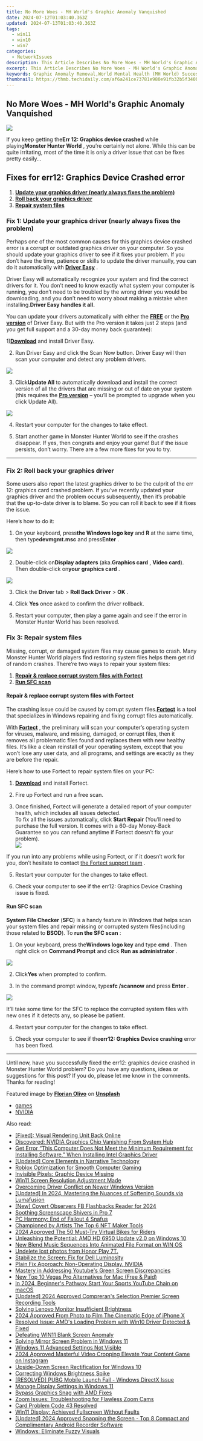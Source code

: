 ```yaml
---
title: No More Woes - MH World's Graphic Anomaly Vanquished
date: 2024-07-12T01:03:40.363Z
updated: 2024-07-13T01:03:40.363Z
tags:
  - win11
  - win10
  - win7
categories:
  - NetworkIssues
description: This Article Describes No More Woes - MH World's Graphic Anomaly Vanquished
excerpt: This Article Describes No More Woes - MH World's Graphic Anomaly Vanquished
keywords: Graphic Anomaly Removal,World Mental Health (MH World) Success Story,Vanquished Graphic Error,Anomaly Resolution in Mental Health Graphics,MH World's Innovative Solution,Graphic Integrity Restoration for MH World,Health Graphical Anomaly Eradication
thumbnail: https://thmb.techidaily.com/af6a241ce73781e980e91fb32b5f340b0c43ca449b76945212041b79725c225d.jpg
---
```


## No More Woes - MH World's Graphic Anomaly Vanquished

![](https://images.drivereasy.com/wp-content/uploads/2019/07/image-218.png)

 If you keep getting the**Err 12: Graphics device crashed** while playing**Monster Hunter World** , you’re certainly not alone. While this can be quite irritating, most of the time it is only a driver issue that can be fixes pretty easily…

## Fixes for err12: Graphics Device Crashed error

1. **[Update your graphics driver (nearly always fixes the problem)](#F1)**
2. **[Roll back your graphics driver](#F2)**
3. **[Repair system files](#RE)**

### Fix 1: Update your graphics driver (nearly always fixes the problem)

 Perhaps one of the most common causes for this graphics device crashed error is a corrupt or outdated graphics driver on your computer. So you should update your graphics driver to see if it fixes your problem. If you don’t have the time, patience or skills to update the driver manually, you can do it automatically with **[Driver Easy](https://tools.techidaily.com/drivereasy/download/)**  .

 Driver Easy will automatically recognize your system and find the correct drivers for it. You don’t need to know exactly what system your computer is running, you don’t need to be troubled by the wrong driver you would be downloading, and you don’t need to worry about making a mistake when installing.**Driver Easy handles it all.**

 You can update your drivers automatically with either the [**FREE**](https://tools.techidaily.com/drivereasy/download/) or the [**Pro version**](https://tools.techidaily.com/drivereasy/download/) of Driver Easy. But with the Pro version it takes just 2 steps (and you get full support and a 30-day money back guarantee):

 1)[**Download**](https://tools.techidaily.com/drivereasy/download/) and install Driver Easy.

 2) Run Driver Easy and click the Scan Now button. Driver Easy will then scan your computer and detect any problem drivers.

![](https://images.drivereasy.com/wp-content/uploads/2019/08/image-285.png)

 3) Click**Update All** to automatically download and install the correct version of all the drivers that are missing or out of date on your system (this requires the [**Pro version**](https://tools.techidaily.com/drivereasy/download/) – you’ll be prompted to upgrade when you click Update All).

![](https://images.drivereasy.com/wp-content/uploads/2019/08/image-283.png)

4) Restart your computer for the changes to take effect.

5) Start another game in Monster Hunter World to see if the crashes disappear. If yes, then congrats and enjoy your game! But if the issue persists, don’t worry. There are a few more fixes for you to try.

---

### Fix 2: Roll back your graphics driver

 Some users also report the latest graphics driver to be the culprit of the err 12: graphics card crashed problem. If you’ve recently updated your graphics driver and the problem occurs subsequently, then it’s probable that the up-to-date driver is to blame. So you can roll it back to see if it fixes the issue.

Here’s how to do it:

 1) On your keyboard, press**the Windows logo key** and **R**  at the same time, then type**devmgmt.msc** and press**Enter** .

![](https://images.drivereasy.com/wp-content/uploads/2019/07/image-215.png)

 2) Double-click on**Display adapters** (aka.**Graphics card** , **Video card**). Then double-click on**your graphics card** .

![](https://images.drivereasy.com/wp-content/uploads/2019/07/image-216.png)

 3) Click the **Driver** tab > **Roll Back Driver** \> **OK** .

 4) Click **Yes** once asked to confirm the driver rollback.

 5) Restart your computer, then play a game again and see if the error in Monster Hunter World has been resolved.

### Fix 3: Repair system files

 Missing, corrupt, or damaged system files may cause games to crash. Many Monster Hunter World players find restoring system files helps them get rid of random crashes. There’re two ways to repair your system files:

1. [**Repair & replace corrupt system files with Fortect**](#REIMAGE)
2. [**Run SFC scan**](#SFC)

#### Repair & replace corrupt system files with Fortect

 The crashing issue could be caused by corrupt system files.[**Fortect**](https://tools.techidaily.com/drivereasy/download/) is a tool that specializes in Windows repairing and fixing corrupt files automatically.

 With [](https://tools.techidaily.com/drivereasy/download/) **[Fortect](https://tools.techidaily.com/drivereasy/download/)**  , the preliminary will scan your computer’s operating system for viruses, malware, and missing, damaged, or corrupt files, then it removes all problematic files found and replaces them with new healthy files. It’s like a clean reinstall of your operating system, except that you won’t lose any user data, and all programs, and settings are exactly as they are before the repair.

Here’s how to use Fortect to repair system files on your PC:

 1) **[Download](https://tools.techidaily.com/drivereasy/download/)** [](https://tools.techidaily.com/drivereasy/download/) and install Fortect.

 2) Fire up Fortect and run a free scan.

 3) Once finished, Fortect will generate a detailed report of your computer health, which includes all issues detected.  
 To fix all the issues automatically, click **Start Repair** (You’ll need to purchase the full version. It comes with a 60-day Money-Back Guarantee so you can refund anytime if Fortect doesn’t fix your problem).  
![](https://images.drivereasy.com/wp-content/uploads/2023/07/fortectstartrepair.png)

 If you run into any problems while using Fortect, or if it doesn’t work for you, don’t hesitate to contact [](https://tools.techidaily.com/drivereasy/download/) [the Fortect support team](https://www.fortect.com/support/) .

5) Restart your computer for the changes to take effect.

6) Check your computer to see if the err12: Graphics Device Crashing issue is fixed.  

#### Run SFC scan

**System File Checker** (**SFC**) is a handy feature in Windows that helps scan your system files and repair missing or corrupted system files(including those related to **BSOD**). To **run the SFC scan** :

 1) On your keyboard, press the**Windows logo key**  and type **cmd** . Then right click on **Command Prompt** and click **Run as administrator** .

![](https://images.drivereasy.com/wp-content/uploads/2018/06/img_5b28ad73ad4a9.png)

 2) Click**Yes** when prompted to confirm.

 3) In the command prompt window, type**sfc /scannow** and press **Enter** .

![](https://images.drivereasy.com/wp-content/uploads/2018/06/img_5b28aee247664.jpg)

 It’ll take some time for the SFC to replace the corrupted system files with new ones if it detects any, so please be patient.

4) Restart your computer for the changes to take effect.

5) Check your computer to see if the**err12: Graphics Device crashing** error has been fixed.  

---

 Until now, have you successfully fixed the err12: graphics device crashed in Monster Hunter World problem? Do you have any questions, ideas or suggestions for this post? If you do, please let me know in the comments. Thanks for reading!

 Featured image by [**Florian Olivo**](https://unsplash.com/photos/Mf23RF8xArY)  on [**Unsplash**](https://unsplash.com/photos/Mf23RF8xArY)

* [games](https://tools.techidaily.com/drivereasy/download/)
* [NVIDIA](https://tools.techidaily.com/drivereasy/download/)

<ins class="adsbygoogle"
     style="display:block"
     data-ad-format="autorelaxed"
     data-ad-client="ca-pub-7571918770474297"
     data-ad-slot="1223367746"></ins>



<ins class="adsbygoogle"
     style="display:block"
     data-ad-client="ca-pub-7571918770474297"
     data-ad-slot="8358498916"
     data-ad-format="auto"
     data-full-width-responsive="true"></ins>



<span class="atpl-alsoreadstyle">Also read:</span>
<div><ul>
<li><a href="https://network-issues.techidaily.com/fixed-visual-rendering-unit-back-online/"><u>[Fixed]: Visual Rendering Unit Back Online</u></a></li>
<li><a href="https://network-issues.techidaily.com/discovered-nvidia-graphics-chip-vanishing-from-system-hub/"><u>Discovered: NVIDIA Graphics Chip Vanishing From System Hub</u></a></li>
<li><a href="https://network-issues.techidaily.com/get-error-this-computer-does-not-meet-the-minimum-requirement-for-installing-software-when-installing-intel-graphics-driver/"><u>Get Error “This Computer Does Not Meet the Minimum Requirement for Installing Software.” When Installing Intel Graphics Driver</u></a></li>
<li><a href="https://extra-resources.techidaily.com/updated-core-elements-in-narrative-technology/"><u>[Updated] Core Elements in Narrative Technology</u></a></li>
<li><a href="https://network-issues.techidaily.com/roblox-optimization-for-smooth-computer-gaming/"><u>Roblox Optimization for Smooth Computer Gaming</u></a></li>
<li><a href="https://network-issues.techidaily.com/invisible-pixels-graphic-device-missing/"><u>Invisible Pixels: Graphic Device Missing</u></a></li>
<li><a href="https://network-issues.techidaily.com/win11-screen-resolution-adjustment-made/"><u>Win11 Screen Resolution Adjustment Made</u></a></li>
<li><a href="https://network-issues.techidaily.com/overcoming-driver-conflict-on-newer-windows-version/"><u>Overcoming Driver Conflict on Newer Windows Version</u></a></li>
<li><a href="https://vp-tips.techidaily.com/updated-in-2024-mastering-the-nuances-of-softening-sounds-via-lumafusion/"><u>[Updated] In 2024, Mastering the Nuances of Softening Sounds via Lumafusion</u></a></li>
<li><a href="https://facebook-video-content.techidaily.com/new-covert-observers-fb-flashbacks-reader-for-2024/"><u>[New] Covert Observers  FB Flashbacks Reader for 2024</u></a></li>
<li><a href="https://network-issues.techidaily.com/soothing-screenscape-shivers-in-pro-7/"><u>Soothing Screenscape Shivers in Pro 7</u></a></li>
<li><a href="https://network-issues.techidaily.com/pc-harmony-end-of-fallout-4-snafus/"><u>PC Harmony: End of Fallout 4 Snafus</u></a></li>
<li><a href="https://fox-friendly.techidaily.com/championed-by-artists-the-top-6-nft-maker-tools/"><u>Championed by Artists  The Top 6 NFT Maker Tools</u></a></li>
<li><a href="https://some-guidance.techidaily.com/2024-approved-the-50-must-try-virtual-bikes-for-riders/"><u>2024 Approved  The 50 Must-Try Virtual Bikes for Riders</u></a></li>
<li><a href="https://network-issues.techidaily.com/unleashing-the-potential-amd-hd-6950-update-v20-on-windows-10/"><u>Unleashing the Potential: AMD HD 6950 Update v2.0 on Windows 10</u></a></li>
<li><a href="https://audio-editing.techidaily.com/new-blend-music-sequences-into-animated-file-format-on-win-os/"><u>New Blend Music Sequences Into Animated File Format on WIN OS</u></a></li>
<li><a href="https://techidaily.com/undelete-lost-photos-from-honor-play-7t-by-fonelab-android-recover-photos/"><u>Undelete lost photos from Honor Play 7T.</u></a></li>
<li><a href="https://network-issues.techidaily.com/stabilize-the-screen-fix-for-dell-luminosity/"><u>Stabilize the Screen: Fix for Dell Luminosity</u></a></li>
<li><a href="https://network-issues.techidaily.com/plain-fix-approach-non-operating-display-nvidia/"><u>Plain Fix Approach: Non-Operating Display, NVIDIA</u></a></li>
<li><a href="https://network-issues.techidaily.com/mastery-in-addressing-youtubes-green-screen-discrepancies/"><u>Mastery in Addressing Youtube's Green Screen Discrepancies</u></a></li>
<li><a href="https://ai-vdieo-software.techidaily.com/new-top-10-vegas-pro-alternatives-for-mac-free-and-paid/"><u>New Top 10 Vegas Pro Alternatives for Mac (Free & Paid)</u></a></li>
<li><a href="https://youtube-videos.techidaily.com/in-2024-beginners-pathway-start-your-sports-youtube-chain-on-macos/"><u>In 2024, Beginner's Pathway  Start Your Sports YouTube Chain on macOS</u></a></li>
<li><a href="https://screen-video-capture.techidaily.com/updated-2024-approved-comprerans-selection-premier-screen-recording-tools/"><u>[Updated] 2024 Approved  Compreran's Selection  Premier Screen Recording Tools</u></a></li>
<li><a href="https://network-issues.techidaily.com/solving-lenovo-monitor-insufficient-brightness/"><u>Solving Lenovo Monitor Insufficient Brightness</u></a></li>
<li><a href="https://some-knowledge.techidaily.com/2024-approved-from-photo-to-film-the-cinematic-edge-of-iphone-x/"><u>2024 Approved  From Photo to Film  The Cinematic Edge of iPhone X</u></a></li>
<li><a href="https://network-issues.techidaily.com/resolved-issue-amds-loading-problem-with-win10-driver-detected-and-fixed/"><u>Resolved Issue: AMD's Loading Problem with Win10 Driver Detected & Fixed</u></a></li>
<li><a href="https://network-issues.techidaily.com/defeating-win11-blank-screen-anomaly/"><u>Defeating WIN11 Blank Screen Anomaly</u></a></li>
<li><a href="https://network-issues.techidaily.com/solving-mirror-screen-problem-in-windows-11/"><u>Solving Mirror Screen Problem in Windows 11</u></a></li>
<li><a href="https://network-issues.techidaily.com/windows-11-advanced-settings-not-visible/"><u>Windows 11 Advanced Settings Not Visible</u></a></li>
<li><a href="https://instagram-video-recordings.techidaily.com/2024-approved-masterful-video-cropping-elevate-your-content-game-on-instagram/"><u>2024 Approved  Masterful Video Cropping  Elevate Your Content Game on Instagram</u></a></li>
<li><a href="https://network-issues.techidaily.com/upside-down-screen-rectification-for-windows-10/"><u>Upside-Down Screen Rectification for Windows 10</u></a></li>
<li><a href="https://network-issues.techidaily.com/correcting-windows-brightness-spike/"><u>Correcting Windows Brightness Spike</u></a></li>
<li><a href="https://network-issues.techidaily.com/resolved-pubg-mobile-launch-fail-windows-directx-issue/"><u>[RESOLVED] PUBG Mobile Launch Fail - Windows DirectX Issue</u></a></li>
<li><a href="https://network-issues.techidaily.com/manage-display-settings-in-windows-11/"><u>Manage Display Settings in Windows 11</u></a></li>
<li><a href="https://network-issues.techidaily.com/bypass-graphics-snag-with-amd-fixes/"><u>Bypass Graphics Snag with AMD Fixes</u></a></li>
<li><a href="https://network-issues.techidaily.com/zoom-issues-troubleshooting-for-flawless-zoom-cams/"><u>Zoom Issues: Troubleshooting for Flawless Zoom Cams</u></a></li>
<li><a href="https://network-issues.techidaily.com/card-problem-code-43-resolved/"><u>Card Problem Code 43 Resolved</u></a></li>
<li><a href="https://network-issues.techidaily.com/win11-display-achieved-fullscreen-without-faults/"><u>Win11 Display: Achieved Fullscreen Without Faults</u></a></li>
<li><a href="https://screen-sharing-recording.techidaily.com/updated-2024-approved-snapping-the-screen-top-8-compact-and-complimentary-android-recorder-software/"><u>[Updated] 2024 Approved  Snapping the Screen - Top 8 Compact and Complimentary Android Recorder Software</u></a></li>
<li><a href="https://network-issues.techidaily.com/windows-eliminate-fuzzy-visuals/"><u>Windows: Eliminate Fuzzy Visuals</u></a></li>
</ul></div>

